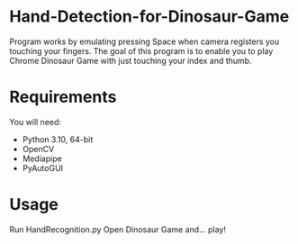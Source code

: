 # Hand-Detection-for-Dinosaur-Game
Program works by emulating pressing Space when camera registers you touching your fingers.
The goal of this program is to enable you to play Chrome Dinosaur Game with just touching your index and thumb.


# Requirements
You will need:
- Python 3.10, 64-bit
- OpenCV
- Mediapipe
- PyAutoGUI

# Usage
Run HandRecognition.py
Open Dinosaur Game and... play!

